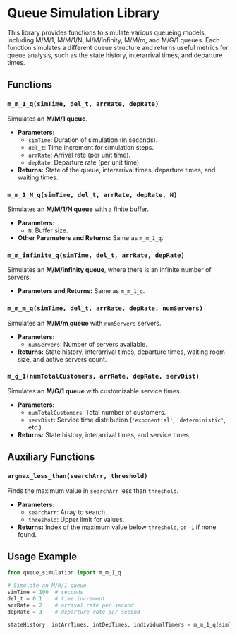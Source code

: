 # Queue Simulation Library

This library provides functions to simulate various queueing models, including M/M/1, M/M/1/N, M/M/infinity, M/M/m, and M/G/1 queues. Each function simulates a different queue structure and returns useful metrics for queue analysis, such as the state history, interarrival times, and departure times.

## Functions

### `m_m_1_q(simTime, del_t, arrRate, depRate)`
Simulates an **M/M/1 queue**.
- **Parameters:**
  - `simTime`: Duration of simulation (in seconds).
  - `del_t`: Time increment for simulation steps.
  - `arrRate`: Arrival rate (per unit time).
  - `depRate`: Departure rate (per unit time).
- **Returns:** State of the queue, interarrival times, departure times, and waiting times.

### `m_m_1_N_q(simTime, del_t, arrRate, depRate, N)`
Simulates an **M/M/1/N queue** with a finite buffer.
- **Parameters:**
  - `N`: Buffer size.
- **Other Parameters and Returns:** Same as `m_m_1_q`.

### `m_m_infinite_q(simTime, del_t, arrRate, depRate)`
Simulates an **M/M/infinity queue**, where there is an infinite number of servers.
- **Parameters and Returns:** Same as `m_m_1_q`.

### `m_m_m_q(simTime, del_t, arrRate, depRate, numServers)`
Simulates an **M/M/m queue** with `numServers` servers.
- **Parameters:**
  - `numServers`: Number of servers available.
- **Returns:** State history, interarrival times, departure times, waiting room size, and active servers count.

### `m_g_1(numTotalCustomers, arrRate, depRate, servDist)`
Simulates an **M/G/1 queue** with customizable service times.
- **Parameters:**
  - `numTotalCustomers`: Total number of customers.
  - `servDist`: Service time distribution (`'exponential'`, `'deterministic'`, etc.).
- **Returns:** State history, interarrival times, and service times.

## Auxiliary Functions

### `argmax_less_than(searchArr, threshold)`
Finds the maximum value in `searchArr` less than `threshold`.
- **Parameters:**
  - `searchArr`: Array to search.
  - `threshold`: Upper limit for values.
- **Returns:** Index of the maximum value below `threshold`, or `-1` if none found.

## Usage Example
```python
from queue_simulation import m_m_1_q

# Simulate an M/M/1 queue
simTime = 100  # seconds
del_t = 0.1    # time increment
arrRate = 2    # arrival rate per second
depRate = 3    # departure rate per second

stateHistory, intArrTimes, intDepTimes, individualTimers = m_m_1_q(simTime, del_t, arrRate, depRate)
